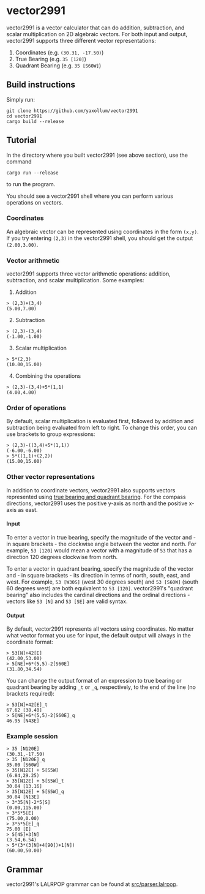 # vector2991

vector2991 is a vector calculator that can do addition, subtraction, and scalar multiplication on 2D algebraic vectors. For both input and output, vector2991 supports three different vector representations:

1. Coordinates (e.g. `(30.31, -17.50)`)
2. True Bearing (e.g. `35 [120]`)
3. Quadrant Bearing (e.g. `35 [S60W]`)

## Build instructions

Simply run:

```
git clone https://github.com/yaxollum/vector2991
cd vector2991
cargo build --release
```

## Tutorial

In the directory where you built vector2991 (see above section), use the command

```
cargo run --release
```

to run the program.

You should see a vector2991 shell where you can perform various operations on vectors.

### Coordinates

An algebraic vector can be represented using coordinates in the form `(x,y)`. If you try entering `(2,3)` in the vector2991 shell, you should get the output `(2.00,3.00)`.

### Vector arithmetic

vector2991 supports three vector arithmetic operations: addition, subtraction, and scalar multiplication. Some examples:

1. Addition

```
> (2,3)+(3,4)
(5.00,7.00)
```

2. Subtraction

```
> (2,3)-(3,4)
(-1.00,-1.00)
```

3. Scalar multiplication

```
> 5*(2,3)
(10.00,15.00)
```

4. Combining the operations

```
> (2,3)-(3,4)+5*(1,1)
(4.00,4.00)
```

### Order of operations

By default, scalar multiplication is evaluated first, followed by addition and subtraction being evaluated from left to right. To change this order, you can use brackets to group expressions:

```
> (2,3)-((3,4)+5*(1,1))
(-6.00,-6.00)
> 5*((1,1)+(2,2))
(15.00,15.00)
```

### Other vector representations

In addition to coordinate vectors, vector2991 also supports vectors represented using [true bearing and quadrant bearing](http://academic.brooklyn.cuny.edu/geology/leveson/core/linksa/comp.html). For the compass directions, vector2991 uses the positive y-axis as north and the positive x-axis as east.

#### Input

To enter a vector in true bearing, specify the magnitude of the vector and - in square brackets - the clockwise angle between the vector and north. For example, `53 [120]` would mean a vector with a magnitude of `53` that has a direction 120 degrees clockwise from north.

To enter a vector in quadrant bearing, specify the magnitude of the vector and - in square brackets - its direction in terms of north, south, east, and west. For example, `53 [W30S]` (west 30 degrees south) and `53 [S60W]` (south 60 degrees west) are both equivalent to `53 [120]`. vector2991's "quadrant bearing" also includes the cardinal directions and the ordinal directions - vectors like `53 [N]` and `53 [SE]` are valid syntax.

#### Output

By default, vector2991 represents all vectors using coordinates. No matter what vector format you use for input, the default output will always in the coordinate format:

```
> 53[N]+42[E]
(42.00,53.00)
> 5[NE]+6*(5,5)-2[S60E]
(31.80,34.54)
```

You can change the output format of an expression to true bearing or quadrant bearing by adding `_t` or `_q`, respectively, to the end of the line (no brackets required):

```
> 53[N]+42[E]_t
67.62 [38.40]
> 5[NE]+6*(5,5)-2[S60E]_q
46.95 [N43E]
```

### Example session

```
> 35 [N120E]
(30.31,-17.50)
> 35 [N120E]_q
35.00 [S60W]
> 35[N12E] + 5[S5W]
(6.84,29.25)
> 35[N12E] + 5[S5W]_t
30.04 [13.16]
> 35[N12E] + 5[S5W]_q
30.04 [N13E]
> 3*35[N]-2*5[S]
(0.00,115.00)
> 3*5*5[E]
(75.00,0.00)
> 3*5*5[E]_q
75.00 [E]
> 5[45]+3[N]
(3.54,6.54)
> 5*(3*(3[N]+4[90])+1[N])
(60.00,50.00)
```

## Grammar

vector2991's LALRPOP grammar can be found at [src/parser.lalrpop](https://github.com/yaxollum/vector2991/blob/main/src/parser.lalrpop).
